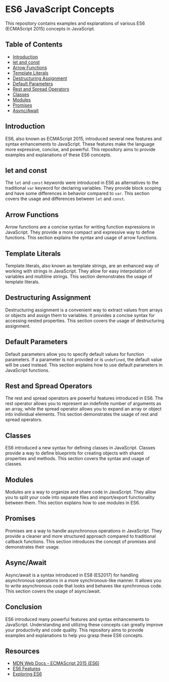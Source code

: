 # ES6 JavaScript Concepts

This repository contains examples and explanations of various ES6 (ECMAScript 2015) concepts in JavaScript.

## Table of Contents

- [Introduction](#introduction)
- [let and const](#let-and-const)
- [Arrow Functions](#arrow-functions)
- [Template Literals](#template-literals)
- [Destructuring Assignment](#destructuring-assignment)
- [Default Parameters](#default-parameters)
- [Rest and Spread Operators](#rest-and-spread-operators)
- [Classes](#classes)
- [Modules](#modules)
- [Promises](#promises)
- [Async/Await](#asyncawait)

## Introduction

ES6, also known as ECMAScript 2015, introduced several new features and syntax enhancements to JavaScript. These features make the language more expressive, concise, and powerful. This repository aims to provide examples and explanations of these ES6 concepts.

## let and const

The `let` and `const` keywords were introduced in ES6 as alternatives to the traditional `var` keyword for declaring variables. They provide block scoping and have some differences in behavior compared to `var`. This section covers the usage and differences between `let` and `const`.

## Arrow Functions

Arrow functions are a concise syntax for writing function expressions in JavaScript. They provide a more compact and expressive way to define functions. This section explains the syntax and usage of arrow functions.

## Template Literals

Template literals, also known as template strings, are an enhanced way of working with strings in JavaScript. They allow for easy interpolation of variables and multiline strings. This section demonstrates the usage of template literals.

## Destructuring Assignment

Destructuring assignment is a convenient way to extract values from arrays or objects and assign them to variables. It provides a concise syntax for accessing nested properties. This section covers the usage of destructuring assignment.

## Default Parameters

Default parameters allow you to specify default values for function parameters. If a parameter is not provided or is `undefined`, the default value will be used instead. This section explains how to use default parameters in JavaScript functions.

## Rest and Spread Operators

The rest and spread operators are powerful features introduced in ES6. The rest operator allows you to represent an indefinite number of arguments as an array, while the spread operator allows you to expand an array or object into individual elements. This section demonstrates the usage of rest and spread operators.

## Classes

ES6 introduced a new syntax for defining classes in JavaScript. Classes provide a way to define blueprints for creating objects with shared properties and methods. This section covers the syntax and usage of classes.

## Modules

Modules are a way to organize and share code in JavaScript. They allow you to split your code into separate files and import/export functionality between them. This section explains how to use modules in ES6.

## Promises

Promises are a way to handle asynchronous operations in JavaScript. They provide a cleaner and more structured approach compared to traditional callback functions. This section introduces the concept of promises and demonstrates their usage.

## Async/Await

Async/await is a syntax introduced in ES8 (ES2017) for handling asynchronous operations in a more synchronous-like manner. It allows you to write asynchronous code that looks and behaves like synchronous code. This section covers the usage of async/await.

## Conclusion

ES6 introduced many powerful features and syntax enhancements to JavaScript. Understanding and utilizing these concepts can greatly improve your productivity and code quality. This repository aims to provide examples and explanations to help you grasp these ES6 concepts.

## Resources

- [MDN Web Docs - ECMAScript 2015 (ES6)](https://developer.mozilla.org/en-US/docs/Web/JavaScript/Guide/Introduction_to_ES6)
- [ES6 Features](https://github.com/lukehoban/es6features)
- [Exploring ES6](https://exploringjs.com/es6/)

